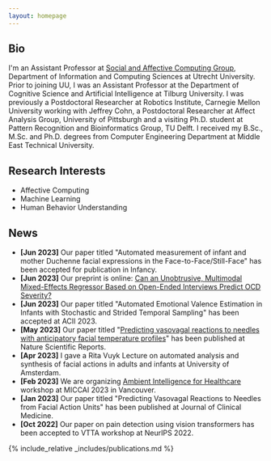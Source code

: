 ```yaml
---
layout: homepage
---
```


## Bio

I'm an Assistant Professor at [Social and Affective Computing Group](https://www.uu.nl/en/research/interaction/social-and-affective-computing), Department of Information and Computing Sciences at Utrecht University. Prior to joining UU, I was an Assistant Professor at the Department of Cognitive Science and Artificial Intelligence at Tilburg University. I was previously a Postdoctoral Researcher at Robotics Institute, Carnegie Mellon University working with Jeffrey Cohn, a Postdoctoral Researcher at Affect Analysis Group, University of Pittsburgh and a visiting Ph.D. student at Pattern Recognition and Bioinformatics Group, TU Delft. I received my B.Sc., M.Sc. and Ph.D. degrees from Computer Engineering Department at Middle East Technical University.

## Research Interests

- Affective Computing
- Machine Learning
- Human Behavior Understanding

## News

- **[Jun 2023]** Our paper titled "Automated measurement of infant and mother Duchenne facial expressions in the Face-to-Face/Still-Face" has been accepted for publication in Infancy.
- **[Jun 2023]** Our preprint is online: [Can an Unobtrusive, Multimodal Mixed-Effects Regressor Based on Open-Ended Interviews Predict OCD Severity?](https://www.techrxiv.org/articles/preprint/Can_an_Unobtrusive_Multimodal_Mixed-Effects_Regressor_Based_on_Open-Ended_Interviews_Predict_OCD_Severity_/23256119)
- **[Jun 2023]** Our paper titled "Automated Emotional Valence Estimation in Infants with Stochastic and Strided Temporal Sampling" has been accepted at ACII 2023.
- **[May 2023]** Our paper titled "[Predicting vasovagal reactions to needles with anticipatory facial temperature profiles](https://www.nature.com/articles/s41598-023-36207-z)" has been published at Nature Scientific Reports.
- **[Apr 2023]** I gave a Rita Vuyk Lecture on automated analysis and synthesis of facial actions in adults and infants at University of Amsterdam.
- **[Feb 2023]** We are organizing [Ambient Intelligence for Healthcare](https://ami4hc.stanford.edu/) workshop at MICCAI 2023 in Vancouver.
- **[Jan 2023]** Our paper titled "Predicting Vasovagal Reactions to Needles from Facial Action Units" has been published at Journal of Clinical Medicine.
- **[Oct 2022]** Our paper on pain detection using vision transformers has been accepted to VTTA workshop at NeurIPS 2022.

{% include_relative _includes/publications.md %}
